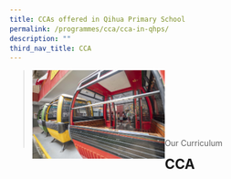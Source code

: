 ```yaml
---
title: CCAs offered in Qihua Primary School
permalink: /programmes/cca/cca-in-qhps/
description: ""
third_nav_title: CCA
---
```

><img src="images/Curriculum/CCA/Picture-4-min.jpg"  
     style="width:50%"
			align="left"><br><br><br><br><br><br><br>
>Our Curriculum


**<font size=5>CCA</font>**